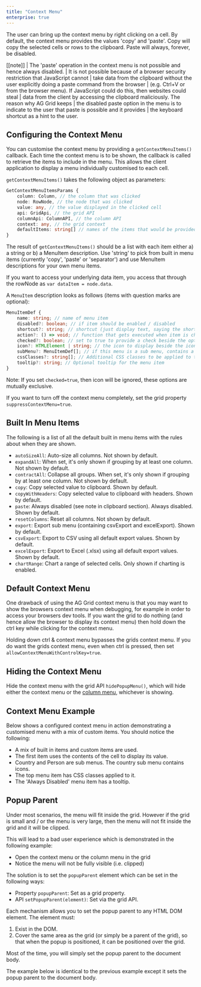 ```yaml
---
title: "Context Menu"
enterprise: true
---
```


The user can bring up the context menu by right clicking on a cell. By default, the context menu provides the values 'copy' and 'paste'. Copy will copy the selected cells or rows to the clipboard. Paste will always, forever, be disabled.

[[note]]
| The 'paste' operation in the context menu is not possible and hence always disabled.
| It is not possible because of a browser security restriction that JavaScript cannot
| take data from the clipboard without the user explicitly doing a paste command from the browser
| (e.g. Ctrl+V or from the browser menu). If JavaScript could do this, then websites could steal
| data from the client by accessing the clipboard maliciously. The reason why AG Grid keeps
| the disabled paste option in the menu is to indicate to the user that paste is possible and it provides
| the keyboard shortcut as a hint to the user.

## Configuring the Context Menu

You can customise the context menu by providing a `getContextMenuItems()` callback. Each time the context menu is to be shown, the callback is called to retrieve the items to include in the menu. This allows the client application to display a menu individually customised to each cell.

`getContextMenuItems()` takes the following object as parameters:

```ts
GetContextMenuItemsParams {
    column: Column, // the column that was clicked
    node: RowNode, // the node that was clicked
    value: any, // the value displayed in the clicked cell
    api: GridApi, // the grid API
    columnApi: ColumnAPI, // the column API
    context: any, // the grid context
    defaultItems: string[] // names of the items that would be provided by default
}
```

The result of `getContextMenuItems()` should be a list with each item either a) a string or b) a MenuItem description. Use 'string' to pick from built in menu items (currently 'copy', 'paste' or 'separator') and use MenuItem descriptions for your own menu items.

If you want to access your underlying data item, you access that through the rowNode as `var dataItem = node.data`.

A `MenuItem` description looks as follows (items with question marks are optional):

```ts
MenuItemDef {
    name: string; // name of menu item
    disabled?: boolean; // if item should be enabled / disabled
    shortcut?: string; // shortcut (just display text, saying the shortcut here does nothing)
    action?: () => void; // function that gets executed when item is chosen
    checked?: boolean; // set to true to provide a check beside the option
    icon?: HTMLElement | string; // the icon to display beside the icon, either a DOM element or HTML string
    subMenu?: MenuItemDef[]; // if this menu is a sub menu, contains a list of sub menu item definitions
    cssClasses?: string[]; // Additional CSS classes to be applied to the menu item
    tooltip?: string; // Optional tooltip for the menu item
}
```

Note: If you set `checked=true`, then icon will be ignored, these options are mutually exclusive.

If you want to turn off the context menu completely, set the grid property `suppressContextMenu=true`.

## Built In Menu Items

The following is a list of all the default built in menu items with the rules about when they are shown.

- `autoSizeAll`: Auto-size all columns. Not shown by default.
- `expandAll`: When set, it's only shown if grouping by at least one column. Not shown by default.
- `contractAll`: Collapse all groups. When set, it's only shown if grouping by at least one column. Not shown by default.
- `copy`: Copy selected value to clipboard. Shown by default.
- `copyWithHeaders`: Copy selected value to clipboard with headers. Shown by default.
- `paste`: Always disabled (see note in clipboard section). Always disabled. Shown by default.
- `resetColumns`: Reset all columns. Not shown by default.
- `export`: Export sub menu (containing csvExport and excelExport). Shown by default.
- `csvExport`: Export to CSV using all default export values. Shown by default.
- `excelExport`: Export to Excel (.xlsx) using all default export values. Shown by default.
- `chartRange`: Chart a range of selected cells. Only shown if charting is enabled.

## Default Context Menu

One drawback of using the AG Grid context menu is that you may want to show the browsers context menu when debugging, for example in order to access your browsers dev tools. If you want the grid to do nothing (and hence allow the browser to display its context menu) then hold down the ctrl key while clicking for the context menu.

Holding down ctrl & context menu bypasses the grids context menu. If you do want the grids context menu, even when ctrl is pressed, then set `allowContextMenuWithControlKey=true`.

## Hiding the Context Menu

Hide the context menu with the grid API `hidePopupMenu()`, which will hide either the context menu or the [column menu](/column-menu/), whichever is showing.

## Context Menu Example

Below shows a configured context menu in action demonstrating a customised menu with a mix of custom items. You should notice the following:

- A mix of built in items and custom items are used.
- The first item uses the contents of the cell to display its value.
- Country and Person are sub menus. The country sub menu contains icons.
- The top menu item has CSS classes applied to it.
- The 'Always Disabled' menu item has a tooltip.

<grid-example title='Context Menu Example' name='context-menu' type='generated' options='{ "enterprise": true, "modules": ["clientside", "menu", "excel", "range", "clipboard", "charts"] }'></grid-example>

## Popup Parent

Under most scenarios, the menu will fit inside the grid. However if the grid is small and / or the menu is very large, then the menu will not fit inside the grid and it will be clipped.

This will lead to a bad user experience which is demonstrated in the following example:

- Open the context menu or the column menu in the grid
- Notice the menu will not be fully visible (i.e. clipped)

<grid-example title='Small Grid Problem' name='popup-parent-problem' type='generated' options='{ "enterprise": true, "exampleHeight": 400, "modules": ["clientside", "menu", "excel", "clipboard"] }'></grid-example>

The solution is to set the `popupParent` element which can be set in the following ways:

- Property `popupParent`: Set as a grid property.
- API `setPopupParent(element)`: Set via the grid API.

Each mechanism allows you to set the popup parent to any HTML DOM element. The element must:

1. Exist in the DOM.
1. Cover the same area as the grid (or simply be a parent of the grid), so that when the popup is positioned, it can be positioned over the grid.

Most of the time, you will simply set the popup parent to the document body.

The example below is identical to the previous example except it sets the popup parent to the document body.

<grid-example title='Small Grid Solution' name='popup-parent-solution' type='generated' options='{ "enterprise": true, "exampleHeight": 400, "modules": ["clientside", "menu", "excel", "clipboard"] }'></grid-example>
